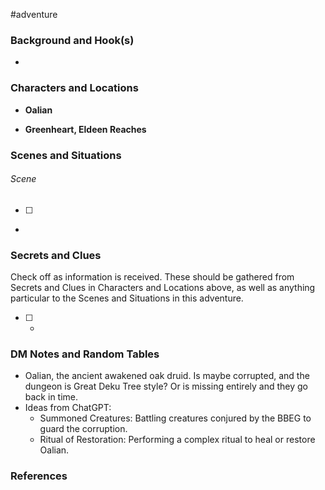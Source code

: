  #adventure 

### Background and Hook(s)

* 

### Characters and Locations

* **Oalian**

* **Greenheart, Eldeen Reaches**

### Scenes and Situations

###### Scene
 - [ ] 
- 

### Secrets and Clues
Check off as information is received. These should be gathered from Secrets and Clues in Characters and Locations above, as well as anything particular to the Scenes and Situations in this adventure.

 - [ ] -

### DM Notes and Random Tables

- Oalian, the ancient awakened oak druid. Is maybe corrupted, and the dungeon is Great Deku Tree style? Or is missing entirely and they go back in time.
- Ideas from ChatGPT:
	- Summoned Creatures: Battling creatures conjured by the BBEG to guard the corruption.
	- Ritual of Restoration: Performing a complex ritual to heal or restore Oalian.

### References


